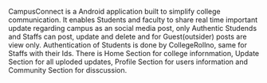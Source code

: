 CampusConnect is a Android application built to simplify college communication. It enables Students and faculty to share real time important update regarding campus as an social media post, only Authentic Studends and Staffs can post, update and delete and for Guest(outsider) posts are view only. Authentication of Students is done by CollegeRollno, same for Staffs with their Ids.
There is Home Section for college infornmation, Update Section for all uploded updates, Profile Section for users information and Community Section for disscussion.
